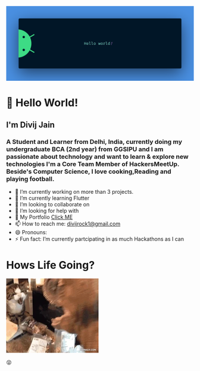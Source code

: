 

<!--
**diiviij/diiviij** is a ✨ _special_ ✨ repository because its `README.md` (this file) appears on your GitHub profile.-->
<img src="d.png">
<h1>  👋 Hello World! </h1></center>
<h2> I'm Divij Jain </h2>
<h3> A Student and Learner from Delhi, India, currently doing my undergraduate BCA (2nd year) from GGSIPU and I am passionate about technology and want to learn & explore new technologies I'm a Core Team Member of HackersMeetUp. Beside's Computer Science, I love cooking,Reading and playing football.</h3>


- 🔭 I’m currently working on  more than 3 projects.
- 🌱 I’m currently learning Flutter
- 👯 I’m looking to collaborate on 
- 🤔 I’m looking for help with 
- 💬 My Portfolio   <a href="https://diiviij.github.io/portfolio">Click ME </a>
- 📫 How to reach me: divijrock1@gmail.com
- 😄 Pronouns:
- ⚡ Fun fact:  I’m currently partcipating in as much Hackathons as I can
<h1>Hows Life Going?</h1>
<img src="web.webp">


 :stuck_out_tongue_closed_eyes:
 

